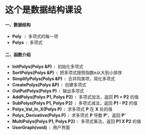 # 这个是数据结构课设

#### 一、数据结构
- **Poly&nbsp;&nbsp;&nbsp;:**&nbsp;&nbsp;多项式的每一项
- **Polys&nbsp;&nbsp;:**&nbsp;&nbsp;多项式

#### 二、函数介绍
- **InitPolys(Polys &P)&nbsp;&nbsp;:**&nbsp;&nbsp;初始化多项式
- **SortPolys(Polys &P)&nbsp;&nbsp;:**&nbsp;&nbsp;把多项式按照指数e从大到小排序
- **SimplifyPolys(Polys &P)&nbsp;&nbsp;:**&nbsp;&nbsp;合并同类项，简化多项式
- **CreatePolys(Polys &P)&nbsp;&nbsp;:**&nbsp;&nbsp;创建多项式
- **OutPutPolys(Polys P)&nbsp;&nbsp;:**&nbsp;&nbsp;输出多项式
- **AddPolys(Polys P1, Polys P2)&nbsp;&nbsp;:**&nbsp;&nbsp;多项式加法，返回&nbsp;**P1 + P2**&nbsp;的值
- **SubPolys(Polys P1, Polys P2)&nbsp;&nbsp;:**&nbsp;&nbsp;多项式减法，返回&nbsp;**P1 - P2**&nbsp;的值
- **Polys_Val_In_X(Polys P)&nbsp;&nbsp;:**&nbsp;&nbsp;求多项式&nbsp;**P**&nbsp;在&nbsp;**X**&nbsp;处的值
- **Polys_Derivative(Polys P)&nbsp;&nbsp;:**&nbsp;&nbsp;求多项式&nbsp;**P**&nbsp;导数&nbsp;**P’**，返回&nbsp;**P’**
- **MultiPolys(Polys P1, Polys P2)&nbsp;&nbsp;:**&nbsp;&nbsp;多项式乘法，返回&nbsp;**P1 X P2**&nbsp;的值
- **UserGraph(void)&nbsp;&nbsp;:**&nbsp;&nbsp;用户界面